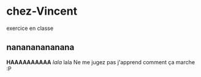 # chez-Vincent
exercice en classe
## nanananananana
**HAAAAAAAAAA**
_lala_ lala
Ne me jugez pas j'apprend comment ça marche :P
